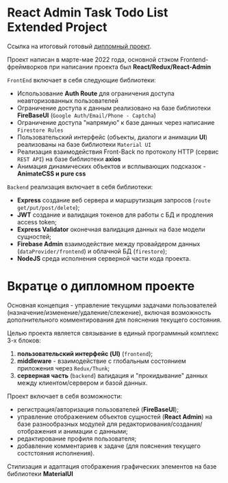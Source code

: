 # React Admin Task Todo List Extended Project

Ссылка на итоговый готовый [дипломный проект](https://a7808-87e9.f.d-f.pw).

Проект написан в марте-мае 2022 года, основной стэком Frontend-фреймворков при написании проекта был **React/Redux/React-Admin**

`FrontEnd` включает в себя следующие библиотеки:
- Использование **Auth Route** для ограничения доступа неавторизованных пользователей
- Ограничение доступа к данным реализовано на базе библиотеки **FireBaseUI** (`Google Auth/Email/Phone - Captcha`)
- Ограничение доступа "напрямую" к базе данных через написание `Firestore Rules`
- Пользовательский интерфейс (объекты, диалоги и анимации **UI**) реализованы на базе библиотеки `Material UI`
- Реализация взаимодействия Front-Back по протоколу HTTP (сервис `REST API`) на базе библиотеки **axios**
- Анимация динамических объектов и всплывающих подсказок - **AnimateCSS и pure css**

`Backеnd` реализация включает в себя библиотеки:
- **Express** создание веб сервера и маршрутизация запросов (`route get/put/post/delete`);
- **JWT** создание и валидация токенов для работы с БД и продления access token;
- **Express Validator** оконечная валидация данных на базе модели сущностей;
- **Firebase Admin** взаимодействие между провайдером данных (`dataProvider/frontend`) и облачной БД (`firestore`);
- **NodeJS** среда исполнения серверной части кода проекта.

# Вкратце о дипломном проекте

Основная концепция - управление текущими задачами пользователей (назначение/изменение/удаление/слежение), включая возможность дополнительного комментирования для пояснения текущего состояния. 

Целью проекта является связывание в единый программный комплекс 3-х блоков: 

1)  **пользовательский интерфейс (UI)** (`frontend`);
2)  **middleware**  - взаимодействие с глобальным состоянием приложения через `Redux/Thunk`;
3)  **серверная часть** (`backend`) валидация и "прокидывание" данных между клиентом/сервером и базой данных.

Проект включает в себя возможности:

- регистрация/авторизация пользователей (**FireBaseUI**);
- управление отображением объектов сущностей (**React Admin**) на базе разнообразных модулей для редакториования/создания/отображения и анимации с данными;
- редактирование профиля пользователя;
- добавление комментариев к задаче (для пояснения текущего состстояния исполнения).

Стилизация и адаптация отображения графических элементов на базе библиотеки **MaterialUI**

